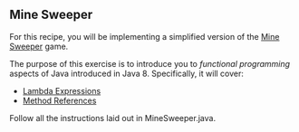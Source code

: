 ## Mine Sweeper

For this recipe, you will be implementing a simplified version of the
[Mine Sweeper](https://en.wikipedia.org/wiki/Minesweeper_(video_game)) game.

The purpose of this exercise is to introduce you to *functional programming*
aspects of Java introduced in Java 8. Specifically, it will cover:

- [Lambda Expressions](https://docs.oracle.com/javase/tutorial/java/javaOO/lambdaexpressions.html)
- [Method References](https://docs.oracle.com/javase/tutorial/java/javaOO/methodreferences.html)

Follow all the instructions laid out in MineSweeper.java.